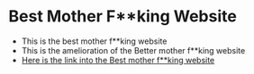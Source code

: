 # Best Mother F**king Website
- This is the best mother f**king website
- This is the amelioration of the Better mother f**king website
- [Here is the link into the Best mother f**king website](https://RajaomalalaSendra.github.io/BestMotherFuckingWebsite)